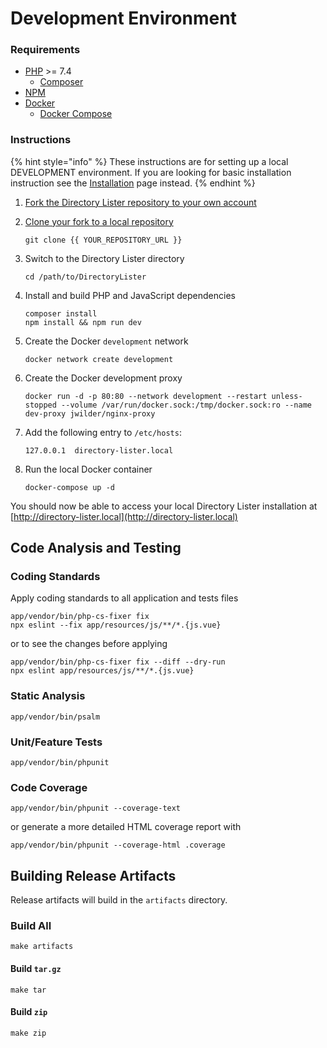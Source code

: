 # Development Environment

### Requirements

* [PHP](https://php.net) &gt;= 7.4
  * [Composer](https://getcomposer.org)
* [NPM](https://www.npmjs.com)
* [Docker](https://www.docker.com)
  * [Docker Compose](https://docs.docker.com/compose/)

### Instructions

{% hint style="info" %}
These instructions are for setting up a local DEVELOPMENT environment. If you are looking for basic installation instruction see the [Installation](../getting-started/installation.md) page instead.
{% endhint %}

1. [Fork the Directory Lister repository to your own account](https://github.com/DirectoryLister/DirectoryLister/fork)
2. [Clone your fork to a local repository](https://help.github.com/en/github/creating-cloning-and-archiving-repositories/cloning-a-repository)

   ```text
   git clone {{ YOUR_REPOSITORY_URL }}
   ```

3. Switch to the Directory Lister directory

   ```text
   cd /path/to/DirectoryLister
   ```

4. Install and build PHP and JavaScript dependencies

   ```text
   composer install
   npm install && npm run dev
   ```

5. Create the Docker `development` network

   ```text
   docker network create development
   ```

6. Create the Docker development proxy

   ```text
   docker run -d -p 80:80 --network development --restart unless-stopped --volume /var/run/docker.sock:/tmp/docker.sock:ro --name dev-proxy jwilder/nginx-proxy
   ```

7. Add the following entry to `/etc/hosts`:

   ```text
   127.0.0.1  directory-lister.local
   ```

8. Run the local Docker container

   ```text
   docker-compose up -d
   ```

You should now be able to access your local Directory Lister installation at [http://directory-lister.local](http://directory-lister.local)

## Code Analysis and Testing

### Coding Standards

Apply coding standards to all application and tests files

```text
app/vendor/bin/php-cs-fixer fix
npx eslint --fix app/resources/js/**/*.{js.vue}
```

or to see the changes before applying

```text
app/vendor/bin/php-cs-fixer fix --diff --dry-run
npx eslint app/resources/js/**/*.{js.vue}
```

### Static Analysis

```text
app/vendor/bin/psalm
```

### Unit/Feature Tests

```text
app/vendor/bin/phpunit
```

### Code Coverage

```text
app/vendor/bin/phpunit --coverage-text
```

or generate a more detailed HTML coverage report with

```text
app/vendor/bin/phpunit --coverage-html .coverage
```

## Building Release Artifacts

Release artifacts will build in the `artifacts` directory.

### Build All

```text
make artifacts
```

#### Build `tar.gz`

```text
make tar
```

#### Build `zip`

```text
make zip
```


